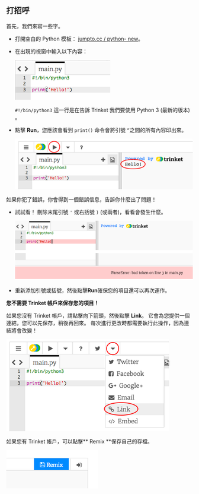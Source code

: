 ## 打招呼

首先，我們來寫一些字。

+ 打開空白的 Python 模板： <a href="http://jumpto.cc/python-new" target="_blank">jumpto.cc / python- new</a>。

+ 在出現的視窗中輸入以下內容：
    
    ![截圖](images/me-hi.png)
    
    `#!/bin/python3` 這一行是在告訴 Trinket 我們要使用 Python 3 (最新的版本) 。

+ 點擊 **Run**，您應該會看到 `print()` 命令會將引號 `“`之間的所有內容印出來。
    
    ![截圖](images/me-hi-test.png)

如果你犯了錯誤，你會得到一個錯誤信息，告訴你什麼出了問題！

+ 試試看！ 刪除末尾引號 `'` 或右括號 `)` (或兩者)，看看會發生什麼。
    
    ![截圖](images/me-syntax.png)

+ 重新添加引號或括號，然後點擊**Run**確保您的項目還可以再次運作。

**您不需要 Trinket 帳戶來保存您的項目！**

如果您沒有 Trinket 帳戶，請點擊向下箭頭，然後點擊 **Link**。 它會為您提供一個連結，您可以先保存，稍後再回來。 每次進行更改時都需要執行此操作，因為連結將會改變！

![截圖](images/me-link.png)

如果您有 Trinket 帳戶，可以點擊** Remix **保存自己的存檔。

![截圖](images/me-remix.png)